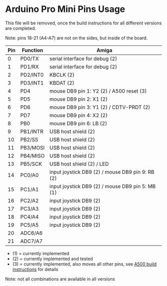 Arduino Pro Mini Pins Usage
===========================

This file will be removed, once the build instructions for all different
versions are completed.

Note: pins 18-21 (A4-A7) are not on the sides, but inside of the board.

Pin | Function | Amiga
----|----------|--------------------------------------------------
  0 | PD0/TX   | serial interface for debug (2)
  1 | PD1/RX   | serial interface for debug (2)
  2 | PD2/INT0 | KBCLK (2)
  3 | PD3/INT1 | KBDAT (2)
  4 | PD4      | mouse DB9 pin 1: Y2 (2) / A500 reset (3)
  5 | PD5      | mouse DB9 pin 2: X1 (2)
  6 | PD6      | mouse DB9 pin 3: Y1 (2) / CDTV-PRDT (2)
  7 | PD7      | mouse DB9 pin 4: X2 (2)
  8 | PB0      | mouse DB9 pin 6: LB (2)
  9 | PB1/INTR | USB host shield (2)
 10 | PB2/SS   | USB host shield (2)
 11 | PB3/MOSI | USB host shield (2)
 12 | PB4/MISO | USB host shield (2)
 13 | PB5/SCK  | USB host shield (2) / LED
 14 | PC0/A0   | input joystick DB9 (2) / mouse DB9 pin 9: RB (2)
 15 | PC1/A1   | input joystick DB9 (2) / mouse DB9 pin 5: MB (1)
 16 | PC2/A2   | input joystick DB9 (2)
 17 | PC3/A3   | input joystick DB9 (2)
 18 | PC4/A4   | input joystick DB9 (2)
 19 | PC5/A5   | input joystick DB9 (2)
 20 | ADC6/A6  |
 21 | ADC7/A7  | 

- (1) = currently implemented
- (2) = currently implemented and tested
- (3) = currently implemented, also moves all other pins,
        see [A500 build instructions](Build_A500.md) for details

Note: not all combinations are available in all versions
